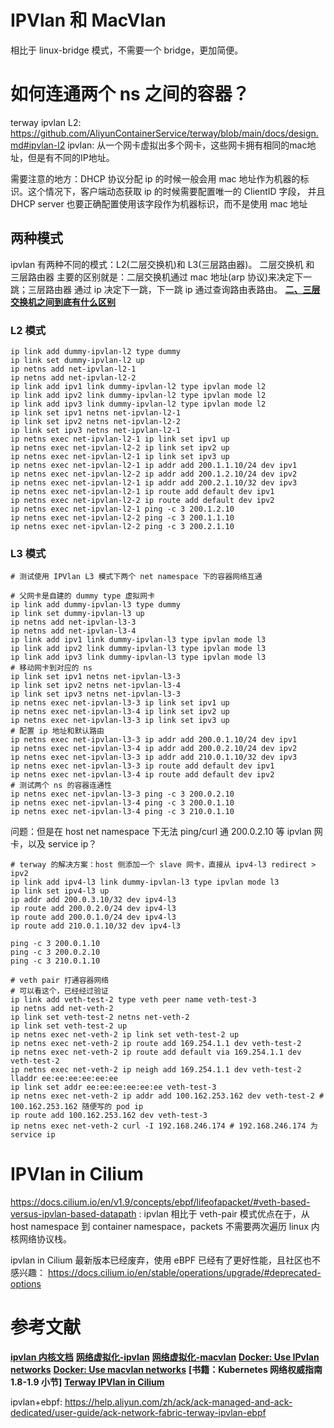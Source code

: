 
# IPVlan 和 MacVlan
相比于 linux-bridge 模式，不需要一个 bridge，更加简便。


# 如何连通两个 ns 之间的容器？

terway ipvlan L2: https://github.com/AliyunContainerService/terway/blob/main/docs/design.md#ipvlan-l2
ipvlan: 从一个网卡虚拟出多个网卡，这些网卡拥有相同的mac地址，但是有不同的IP地址。

需要注意的地方：DHCP 协议分配 ip 的时候一般会用 mac 地址作为机器的标识。这个情况下，客户端动态获取 ip 的时候需要配置唯一的 ClientID 字段，
并且 DHCP server 也要正确配置使用该字段作为机器标识，而不是使用 mac 地址

## 两种模式
ipvlan 有两种不同的模式：L2(二层交换机)和 L3(三层路由器)。
二层交换机 和 三层路由器 主要的区别就是：二层交换机通过 mac 地址(arp 协议)来决定下一跳；三层路由器 通过 ip 决定下一跳，下一跳 ip 通过查询路由表路由。
**[二、三层交换机之间到底有什么区别](https://mp.weixin.qq.com/s/U_-fjMPvh1W4_c1ao34YAg)**

### L2 模式

```shell
ip link add dummy-ipvlan-l2 type dummy
ip link set dummy-ipvlan-l2 up
ip netns add net-ipvlan-l2-1
ip netns add net-ipvlan-l2-2
ip link add ipv1 link dummy-ipvlan-l2 type ipvlan mode l2
ip link add ipv2 link dummy-ipvlan-l2 type ipvlan mode l2
ip link add ipv3 link dummy-ipvlan-l2 type ipvlan mode l2
ip link set ipv1 netns net-ipvlan-l2-1
ip link set ipv2 netns net-ipvlan-l2-2
ip link set ipv3 netns net-ipvlan-l2-1
ip netns exec net-ipvlan-l2-1 ip link set ipv1 up
ip netns exec net-ipvlan-l2-2 ip link set ipv2 up
ip netns exec net-ipvlan-l2-1 ip link set ipv3 up
ip netns exec net-ipvlan-l2-1 ip addr add 200.1.1.10/24 dev ipv1
ip netns exec net-ipvlan-l2-2 ip addr add 200.1.2.10/24 dev ipv2
ip netns exec net-ipvlan-l2-1 ip addr add 200.2.1.10/32 dev ipv3
ip netns exec net-ipvlan-l2-1 ip route add default dev ipv1
ip netns exec net-ipvlan-l2-2 ip route add default dev ipv2
ip netns exec net-ipvlan-l2-1 ping -c 3 200.1.2.10
ip netns exec net-ipvlan-l2-2 ping -c 3 200.1.1.10
ip netns exec net-ipvlan-l2-2 ping -c 3 200.2.1.10
```

### L3 模式

```shell
# 测试使用 IPVlan L3 模式下两个 net namespace 下的容器网络互通

# 父网卡是自建的 dummy type 虚拟网卡
ip link add dummy-ipvlan-l3 type dummy
ip link set dummy-ipvlan-l3 up
ip netns add net-ipvlan-l3-3
ip netns add net-ipvlan-l3-4
ip link add ipv1 link dummy-ipvlan-l3 type ipvlan mode l3
ip link add ipv2 link dummy-ipvlan-l3 type ipvlan mode l3
ip link add ipv3 link dummy-ipvlan-l3 type ipvlan mode l3
# 移动网卡到对应的 ns
ip link set ipv1 netns net-ipvlan-l3-3
ip link set ipv2 netns net-ipvlan-l3-4
ip link set ipv3 netns net-ipvlan-l3-3
ip netns exec net-ipvlan-l3-3 ip link set ipv1 up
ip netns exec net-ipvlan-l3-4 ip link set ipv2 up
ip netns exec net-ipvlan-l3-3 ip link set ipv3 up
# 配置 ip 地址和默认路由
ip netns exec net-ipvlan-l3-3 ip addr add 200.0.1.10/24 dev ipv1
ip netns exec net-ipvlan-l3-4 ip addr add 200.0.2.10/24 dev ipv2
ip netns exec net-ipvlan-l3-3 ip addr add 210.0.1.10/32 dev ipv3
ip netns exec net-ipvlan-l3-3 ip route add default dev ipv1
ip netns exec net-ipvlan-l3-4 ip route add default dev ipv2
# 测试两个 ns 的容器连通性
ip netns exec net-ipvlan-l3-3 ping -c 3 200.0.2.10
ip netns exec net-ipvlan-l3-4 ping -c 3 200.0.1.10
ip netns exec net-ipvlan-l3-4 ping -c 3 210.0.1.10
```

问题：但是在 host net namespace 下无法 ping/curl 通 200.0.2.10 等 ipvlan 网卡，以及 service ip？

```shell
# terway 的解决方案：host 侧添加一个 slave 网卡，直接从 ipv4-l3 redirect > ipv2
ip link add ipv4-l3 link dummy-ipvlan-l3 type ipvlan mode l3
ip link set ipv4-l3 up
ip addr add 200.0.3.10/32 dev ipv4-l3
ip route add 200.0.2.0/24 dev ipv4-l3
ip route add 200.0.1.0/24 dev ipv4-l3
ip route add 210.0.1.10/32 dev ipv4-l3

ping -c 3 200.0.1.10
ping -c 3 200.0.2.10
ping -c 3 210.0.1.10

```

```shell
# veth pair 打通容器网络
# 可以看这个，已经经过验证
ip link add veth-test-2 type veth peer name veth-test-3
ip netns add net-veth-2
ip link set veth-test-2 netns net-veth-2
ip link set veth-test-2 up
ip netns exec net-veth-2 ip link set veth-test-2 up
ip netns exec net-veth-2 ip route add 169.254.1.1 dev veth-test-2
ip netns exec net-veth-2 ip route add default via 169.254.1.1 dev veth-test-2
ip netns exec net-veth-2 ip neigh add 169.254.1.1 dev veth-test-2 lladdr ee:ee:ee:ee:ee:ee
ip link set addr ee:ee:ee:ee:ee:ee veth-test-3
ip netns exec net-veth-2 ip addr add 100.162.253.162 dev veth-test-2 # 100.162.253.162 随便写的 pod ip
ip route add 100.162.253.162 dev veth-test-3
ip netns exec net-veth-2 curl -I 192.168.246.174 # 192.168.246.174 为 service ip
```


# IPVlan in Cilium
https://docs.cilium.io/en/v1.9/concepts/ebpf/lifeofapacket/#veth-based-versus-ipvlan-based-datapath :
ipvlan 相比于 veth-pair 模式优点在于，从 host namespace 到 container namespace，packets 不需要两次遍历 linux 内核网络协议栈。

ipvlan in Cilium 最新版本已经废弃，使用 eBPF 已经有了更好性能，且社区也不感兴趣：
https://docs.cilium.io/en/stable/operations/upgrade/#deprecated-options


# 参考文献
**[ipvlan 内核文档](https://www.kernel.org/doc/Documentation/networking/ipvlan.txt)**
**[网络虚拟化-ipvlan](https://cizixs.com/2017/02/17/network-virtualization-ipvlan/)**
**[网络虚拟化-macvlan](https://cizixs.com/2017/02/14/network-virtualization-macvlan/)**
**[Docker: Use IPvlan networks](https://docs.docker.com/network/ipvlan/)**
**[Docker: Use macvlan networks](https://docs.docker.com/network/macvlan/)**
**[书籍：Kubernetes 网络权威指南 1.8-1.9 小节]**
**[Terway IPVlan in Cilium](https://github.com/cilium/cilium/pull/10251)**

ipvlan+ebpf: https://help.aliyun.com/zh/ack/ack-managed-and-ack-dedicated/user-guide/ack-network-fabric-terway-ipvlan-ebpf
